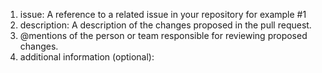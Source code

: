 1. issue: A reference to a related issue in your repository for example #1
2. description: A description of the changes proposed in the pull request.
3. @mentions of the person or team responsible for reviewing proposed changes.
4. additional information (optional):
